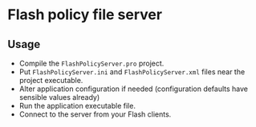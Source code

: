 # Flash policy file server

## Usage

* Compile the `FlashPolicyServer.pro` project.
* Put `FlashPolicyServer.ini` and `FlashPolicyServer.xml` files near the project executable.
* Alter application configuration if needed (configuration defaults have sensible values already)
* Run the application executable file.
* Connect to the server from your Flash clients.
